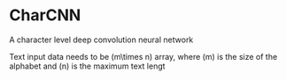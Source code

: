 # CharCNN
A character level deep convolution neural network

Text input data needs to be \(m\times n\) array, where \(m\) is the size of the alphabet and \(n\) is the maximum text lengt
